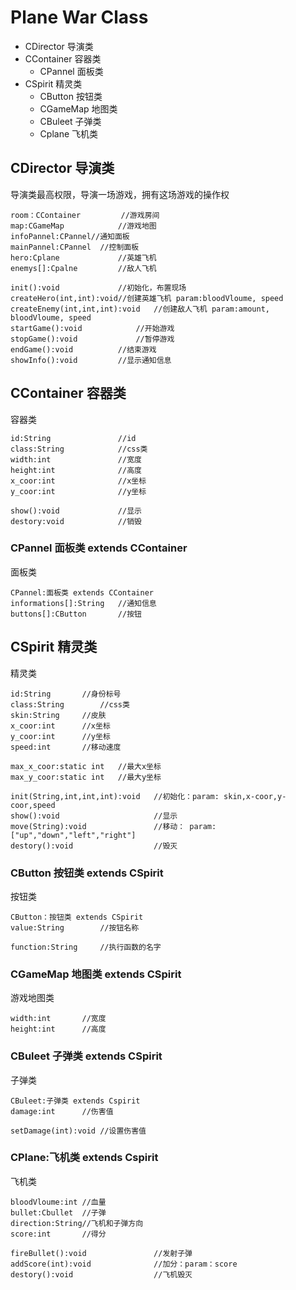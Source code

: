# Plane War Class

- CDirector 导演类
- CContainer 容器类
    -  CPannel 面板类
- CSpirit 精灵类
    - CButton 按钮类
    - CGameMap 地图类
    - CBuleet 子弹类
    - Cplane 飞机类


## CDirector  导演类
导演类最高权限，导演一场游戏，拥有这场游戏的操作权
```
room：CContainer			//游戏房间
map:CGameMap			//游戏地图
infoPannel:CPannel//通知面板
mainPannel:CPannel	//控制面板
hero:Cplane				//英雄飞机
enemys[]:Cpalne			//敌人飞机

init():void				//初始化，布置现场
createHero(int,int):void//创建英雄飞机 param:bloodVloume, speed
createEnemy(int,int,int):void	//创建敌人飞机 param:amount, bloodVloume, speed
startGame():void			//开始游戏
stopGame():void				//暂停游戏
endGame():void			//结束游戏
showInfo():void			//显示通知信息
```

## CContainer 容器类
容器类
```
id:String				//id
class:String			//css类
width:int				//宽度
height:int				//高度
x_coor:int				//x坐标
y_coor:int				//y坐标

show():void				//显示
destory:void			//销毁
```


### CPannel 面板类 extends CContainer 
面板类
```
CPannel:面板类 extends CContainer
informations[]:String	//通知信息
buttons[]:CButton		//按钮
```

## CSpirit 精灵类
精灵类
```
id:String		//身份标号
class:String		//css类
skin:String		//皮肤
x_coor:int		//x坐标
y_coor:int		//y坐标
speed:int		//移动速度

max_x_coor:static int	//最大x坐标
max_y_coor:static int	//最大y坐标

init(String,int,int,int):void	//初始化：param: skin,x-coor,y-coor,speed
show():void						//显示
move(String):void				//移动： param: ["up","down","left","right"]
destory():void					//毁灭
```

### CButton 按钮类 extends CSpirit
按钮类
```
CButton：按钮类 extends CSpirit
value:String		//按钮名称

function:String		//执行函数的名字
```

### CGameMap 地图类 extends CSpirit
游戏地图类
```
width:int		//宽度
height:int		//高度
```


### CBuleet 子弹类 extends CSpirit
子弹类
```
CBuleet:子弹类 extends Cspirit
damage:int		//伤害值

setDamage(int):void	//设置伤害值
```


### CPlane:飞机类 extends Cspirit
飞机类
```
bloodVloume:int //血量
bullet:Cbullet	//子弹
direction:String//飞机和子弹方向
score:int		//得分

fireBullet():void				//发射子弹
addScore(int):void				//加分：param：score
destory():void					//飞机毁灭
```



